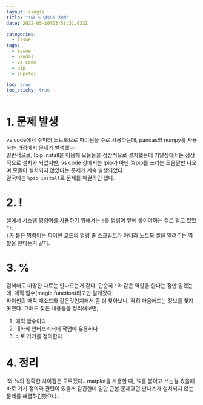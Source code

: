 ```yaml
---
layout: single
title: "!와 % 명령어 차이"
date: 2022-05-10T03:58:31.033Z

categories:
  - issue
tags:
  - issue
  - pandas
  - vs code
  - pip
  - jupyter

toc: true
toc_sticky: true
---
```


# 1. 문제 발생
vs code에서 주피터 노트북으로 파이썬을 주로 사용하는데, pandas와 numpy를 사용하는 과정에서 문제가 발생했다.  
일반적으로, !pip install을 이용해 모듈들을 정상적으로 설치했는데 커널상에서는 정상적으로 설치가 되었지만, vs code 상에서는 !pip가 아닌 %pip를 쓰라는 도움말만 나오며 모듈이 설치되지 않았다는 문제가 계속 발생되었다.  
결국에는 `%pip install`로 문제를 해결하긴 했다.

# 2. !
셀에서 시스템 명령어를 사용하기 위해서는 `!`를 명령어 앞에 붙여야하는 걸로 알고 있었다.  
`!`가 붙은 명령어는 파이썬 코드의 명령 줄 스크립트가 아니라 노트북 셀을 알려주는 역할을 한다는거 같다.

# 3. %
검색해도 마땅한 자료는 안나오는거 같다. 단순히 `!`와 같은 역할을 한다는 점만 알겠는데, 매직 함수(magic function)라고만 알게됬다.  
파이썬의 매직 매소드와 같은것인지해서 좀 더 찾아보니, 딱히 마음에드는 정보를 찾지 못했다. 그래도 찾은 내용들을 정리해보면,
1. 매직 함수이다
2. 대화식 인터프리터에 작업에 유용하다
3. 바로 가기를 정의한다

# 4. 정리
!와 %의 정확한 차이점은 모르겠다.. matplot을 사용할 때, %를 붙이고 쓰는걸 봤을때 바로 가기 정의와 관련이 있을꺼 같긴한데 일단 근본 문제였던 판다스가 설치되지 않는 문제를 해결하긴했으니..